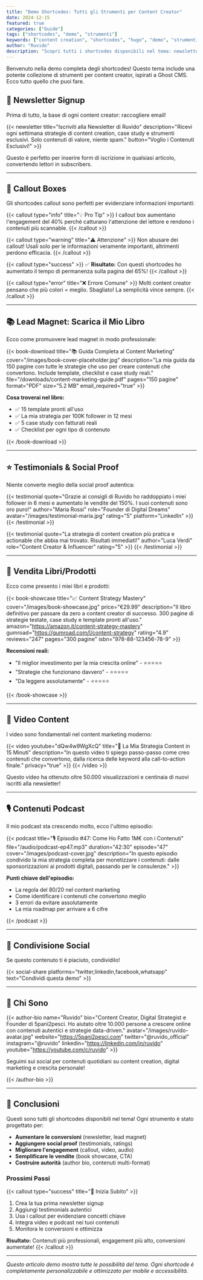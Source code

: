 ```yaml
---
title: "Demo Shortcodes: Tutti gli Strumenti per Content Creator"
date: 2024-12-15
featured: true
categories: ["Guide"]
tags: ["shortcodes", "demo", "strumenti"]
keywords: ["content creation", "shortcodes", "hugo", "demo", "strumenti"]
author: "Ruvido"
description: "Scopri tutti i shortcodes disponibili nel tema: newsletter, libri, testimonial, video e molto altro. Una demo completa con esempi reali."
---
```


Benvenuto nella demo completa degli shortcodes! Questo tema include una potente collezione di strumenti per content creator, ispirati a Ghost CMS. Ecco tutto quello che puoi fare.

## 📧 Newsletter Signup

Prima di tutto, la base di ogni content creator: raccogliere email!

{{< newsletter title="Iscriviti alla Newsletter di Ruvido" description="Ricevi ogni settimana strategie di content creation, case study e strumenti esclusivi. Solo contenuti di valore, niente spam." button="Voglio i Contenuti Esclusivi!" >}}

Questo è perfetto per inserire form di iscrizione in qualsiasi articolo, convertendo lettori in subscribers.

---

## 💬 Callout Boxes

Gli shortcodes callout sono perfetti per evidenziare informazioni importanti:

{{< callout type="info" title="💡 Pro Tip" >}}
I callout box aumentano l'engagement del 40% perché catturano l'attenzione del lettore e rendono i contenuti più scannable.
{{< /callout >}}

{{< callout type="warning" title="⚠️ Attenzione" >}}
Non abusare dei callout! Usali solo per le informazioni veramente importanti, altrimenti perdono efficacia.
{{< /callout >}}

{{< callout type="success" >}}
✅ **Risultato:** Con questi shortcodes ho aumentato il tempo di permanenza sulla pagina del 65%!
{{< /callout >}}

{{< callout type="error" title="❌ Errore Comune" >}}
Molti content creator pensano che più colori = meglio. Sbagliato! La semplicità vince sempre.
{{< /callout >}}

---

## 📚 Lead Magnet: Scarica il Mio Libro

Ecco come promuovere lead magnet in modo professionale:

{{< book-download 
   title="📚 Guida Completa al Content Marketing"
   cover="/images/book-cover-placeholder.jpg"
   description="La mia guida da 150 pagine con tutte le strategie che uso per creare contenuti che convertono. Include template, checklist e case study reali."
   file="/downloads/content-marketing-guide.pdf"
   pages="150 pagine"
   format="PDF"
   size="5.2 MB"
   email_required="true" >}}

**Cosa troverai nel libro:**
- ✅ 15 template pronti all'uso
- ✅ La mia strategia per 100K follower in 12 mesi  
- ✅ 5 case study con fatturati reali
- ✅ Checklist per ogni tipo di contenuto

{{< /book-download >}}

---

## ⭐ Testimonials & Social Proof

Niente converte meglio della social proof autentica:

{{< testimonial 
   quote="Grazie ai consigli di Ruvido ho raddoppiato i miei follower in 6 mesi e aumentato le vendite del 150%. I suoi contenuti sono oro puro!"
   author="Maria Rossi"
   role="Founder di Digital Dreams"
   avatar="/images/testimonial-maria.jpg"
   rating="5"
   platform="LinkedIn" >}}
{{< /testimonial >}}

{{< testimonial 
   quote="La strategia di content creation più pratica e actionable che abbia mai trovato. Risultati immediati!"
   author="Luca Verdi"  
   role="Content Creator & Influencer"
   rating="5" >}}
{{< /testimonial >}}

---

## 📖 Vendita Libri/Prodotti

Ecco come presento i miei libri e prodotti:

{{< book-showcase 
   title="📈 Content Strategy Mastery"
   cover="/images/book-showcase.jpg"
   price="€29.99"
   description="Il libro definitivo per passare da zero a content creator di successo. 300 pagine di strategie testate, case study e template pronti all'uso."
   amazon="https://amazon.it/content-strategy-mastery"
   gumroad="https://gumroad.com/l/content-strategy"
   rating="4.9"
   reviews="247"
   pages="300 pagine"
   isbn="978-88-123456-78-9" >}}

**Recensioni reali:**
- "Il miglior investimento per la mia crescita online" - ⭐⭐⭐⭐⭐
- "Strategie che funzionano davvero" - ⭐⭐⭐⭐⭐  
- "Da leggere assolutamente" - ⭐⭐⭐⭐⭐

{{< /book-showcase >}}

---

## 🎥 Video Content

I video sono fondamentali nel content marketing moderno:

{{< video 
   youtube="dQw4w9WgXcQ"
   title="🎯 La Mia Strategia Content in 15 Minuti"
   description="In questo video ti spiego passo-passo come creo contenuti che convertono, dalla ricerca delle keyword alla call-to-action finale."
   privacy="true" >}}
{{< /video >}}

Questo video ha ottenuto oltre 50.000 visualizzazioni e centinaia di nuovi iscritti alla newsletter!

---

## 🎙️ Contenuti Podcast

Il mio podcast sta crescendo molto, ecco l'ultimo episodio:

{{< podcast 
   title="🎙️ Episodio #47: Come Ho Fatto 1M€ con i Contenuti"
   file="/audio/podcast-ep47.mp3"
   duration="42:30"
   episode="47"
   cover="/images/podcast-cover.jpg"
   description="In questo episodio condivido la mia strategia completa per monetizzare i contenuti: dalle sponsorizzazioni ai prodotti digitali, passando per le consulenze." >}}

**Punti chiave dell'episodio:**
- La regola del 80/20 nel content marketing
- Come identificare i contenuti che convertono meglio  
- 3 errori da evitare assolutamente
- La mia roadmap per arrivare a 6 cifre

{{< /podcast >}}

---

## 🔗 Condivisione Social

Se questo contenuto ti è piaciuto, condividilo!

{{< social-share platforms="twitter,linkedin,facebook,whatsapp" text="Condividi questa demo" >}}

---

## 👤 Chi Sono

{{< author-bio 
   name="Ruvido"
   bio="Content Creator, Digital Strategist e Founder di 5pani2pesci. Ho aiutato oltre 10.000 persone a crescere online con contenuti autentici e strategie data-driven."
   avatar="/images/ruvido-avatar.jpg"
   website="https://5pani2pesci.com"
   twitter="@ruvido_official"
   instagram="@ruvido"
   linkedin="https://linkedin.com/in/ruvido"
   youtube="https://youtube.com/c/ruvido" >}}

Seguimi sui social per contenuti quotidiani su content creation, digital marketing e crescita personale!

{{< /author-bio >}}

---

## 🎯 Conclusioni

Questi sono tutti gli shortcodes disponibili nel tema! Ogni strumento è stato progettato per:

- **Aumentare le conversioni** (newsletter, lead magnet)
- **Aggiungere social proof** (testimonials, ratings) 
- **Migliorare l'engagement** (callout, video, audio)
- **Semplificare le vendite** (book showcase, CTA)
- **Costruire autorità** (author bio, contenuti multi-format)

### Prossimi Passi

{{< callout type="success" title="🚀 Inizia Subito" >}}
1. Crea la tua prima newsletter signup
2. Aggiungi testimonials autentici
3. Usa i callout per evidenziare concetti chiave  
4. Integra video e podcast nei tuoi contenuti
5. Monitora le conversioni e ottimizza

**Risultato:** Contenuti più professionali, engagement più alto, conversioni aumentate!
{{< /callout >}}

---

*Questo articolo demo mostra tutte le possibilità del tema. Ogni shortcode è completamente personalizzabile e ottimizzato per mobile e accessibilità.*